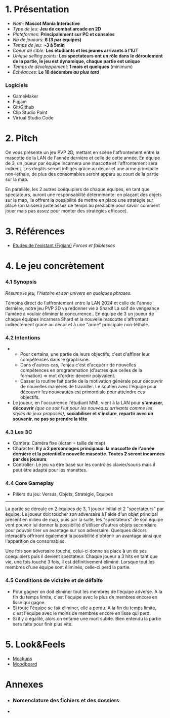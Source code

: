 # 1. Présentation
- *Nom:* **Mascot Mania Interactive**
- *Type de jeu:* **Jeu de combat arcade en 2D**
- *Plateformes:* **Principalement sur PC et consoles**
- *Nb de joueurs:* **6 (3 par équipes)**
- *Temps de jeu:* **~3 à 5min**
- *Coeur de cible:* **Les étudiants et les jeunes arrivants à l'IUT**
- *Unique selling points:* **Les spectateurs ont un rôle dans le déroulement de la partie, le jeu est dynamique, chaque partie est unique**
- *Temps de développement:* **1 mois et quelques** (minimum)
- *Échéances:* **Le 18 décembre _au plus tard_**
### Logiciels
- GameMaker
- Figjam
- Git/Github
- Clip Studio Paint
- Virtual Studio Code
# 2. Pitch
On vous présente un jeu PVP 2D, mettant en scène l'affrontement entre la mascotte de la LAN de l'année dernière et celle de cette année. En équipe de 3, un joueur par équipe incarnera une mascotte et l'affrontement sera indirect. Les dégâts seront infligés grâce au décor et une arme principale non-léthale, de plus des consomables seront apparu au court de la partie sur la map.

En parallèle, les 2 autres coéquipiers de chaque équipes, en tant que spectateurs, auront une responsabilité déterminante: en plaçant des objets sur la map, ils offrent la possibilité de mettre en place une stratégie sur place (on laissera juste assez de temps au préalable pour savoir comment jouer mais pas assez pour monter des stratégies efficace).
# 3. Références
- [Etudes de l'existant (Figjam)](https://www.figma.com/board/TzOCzQbDci5kVt4ebz25BO/Etude-de-l'existant?node-id=0-1&t=lUCQrGcGdsUSomjn-1) *_Forces et faiblesses_*
# 4. Le jeu concrètement
### 4.1 **Synopsis**
*Résume le jeu, l’histoire et son univers en quelques phrases.*

Témoins direct de l'affrontement entre la LAN 2024 et celle de l'année dernière, notre jeu PVP 2D va redonner vie à Shard! La soif de vengeance l'amène à vouloir éliminer la concurrence.. En équipe de 3 un joueur de chaque équipes incarnera Shard et la nouvelle mascotte s'affrontant indirectement grace au décor et à une "arme" principale non-léthale.

### 4.2 **Intentions**
- 
  - Pour certains, une partie de leurs objectifs; c'est d'affiner leur compétences dans le graphisme.
  - Dans d'autres cas, l'enjeu c'est d'acquérir de nouvelles compétences en programmation (d'autres que celles de la formation) => mot d'ordre: devenir polyvalent.
  - Casser la routine fait partie de la motivation générale pour découvrir de nouvelles manières de travailler. Le soutien avec l'équipe pour découvrir les nouveautés est primordiale pour atteindre ces objectifs.
- Le joueur, en l'occurrence l'étudiant MMI, vient à la LAN pour **s'amuser**, **découvrir** *(que ce soit l'iut pour les nouveaux arrivants comme les styles de jeux proposés)*, **sociabiliser et s'inclure**, **repartir avec un souvenir**, **ne pas se prendre la tête**

### 4.3 **Les 3C**
   - Caméra: Caméra fixe (écran = taille de map)
   - Character: **Il y a 2 personnages principaux: la mascotte de l'année dernière et la potentielle nouvelle mascotte. Toutes 2 seront incarnées par des joueurs**
   - Controller: Le jeu va être basé sur les contrôles clavier/souris mais il peut être adapté pour les manettes.

### 4.4 **Core Gameplay**
   - Piliers du jeu: Versus, Objets, Stratégie, Equipes
---
La partie se déroule en 2 équipes de 3, 1 joueur initial et 2 "spectateurs" par équipe. Le joueur doit toucher son adversaire à l'aide d'un objet principal présent en milieu de map, puis par la suite, les "spectateurs" de son équipe vont pouvoir lui donner la possibilité d'utiliser d'autres objets secondaire pour pouvoir tirer un avantage sur son adversaire. Quelques décors interactifs offriront également la possibilité d'obtenir un avantage ainsi que l'apparition de consomables.

Une fois son adversaire touché, celui-ci donne sa place à un de ses coéquipiers puis il devient spectateur. Chaque joueur a 3 hits en tant que vie, une fois touché 3 fois, il est définitivement éliminé. Lorsque tout les membres d'une équipe sont éliminés, celle-ci perd la partie.

### 4.5 **Conditions de victoire et de défaite**
   - Pour gagner on doit éliminer tout les membres de l'équipe adverse. A la fin du temps limite, c'est l'équipe avec le plus de membres encore en lisse qui gagne.
   - Si toute l'équipe se fait éliminer, elle a perdu. A la fin du temps limite, c'est l'équipe avec le moins de membres encore en lisse qui perd.
   - Si il y a égalité, alors on entame une mort subite. Bien entendu la partie sera faite pour finir plus vite.
# 5. Look&Feels
- [Mockups](/concept/mockups)
- [Moodboard]()
# Annexes
- ### Nomenclature des fichiers et des dossiers
-
